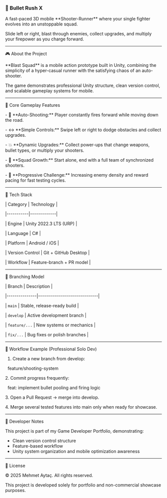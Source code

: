 ### 🔫 Bullet Rush X



A fast-paced 3D mobile \*\*Shooter-Runner\*\* where your single fighter evolves into an unstoppable squad.

Slide left or right, blast through enemies, collect upgrades, and multiply your firepower as you charge forward.



---



🎮 About the Project



\*\*Blast Squad\*\* is a mobile action prototype built in Unity, combining the simplicity of a hyper-casual runner with the satisfying chaos of an auto-shooter.

The game demonstrates professional Unity structure, clean version control, and scalable gameplay systems for mobile.



---



🧠 Core Gameplay Features



\- 🚀 \*\*Auto-Shooting:\*\* Player constantly fires forward while moving down the road.

\- ↔️ \*\*Simple Controls:\*\* Swipe left or right to dodge obstacles and collect upgrades.

\- 💥 \*\*Dynamic Upgrades:\*\* Collect power-ups that change weapons, bullet types, or multiply your shooters.

\- 👥 \*\*Squad Growth:\*\* Start alone, end with a full team of synchronized shooters.

\- 🔄 \*\*Progressive Challenge:\*\* Increasing enemy density and reward pacing for fast testing cycles.



---



🧩 Tech Stack



| Category | Technology |

|-----------|-------------|

| Engine | Unity 2022.3 LTS (URP) |

| Language | C# |

| Platform | Android / iOS |

| Version Control | Git + GitHub Desktop |

| Workflow | Feature-branch + PR model |



---



🧭 Branching Model



|     Branch    |         Description          |

|---------------|------------------------------|

|     `main`    | Stable, release-ready build  |

|   `develop`   | Active development branch    |

| `feature/...` | New systems or mechanics     |

|   `fix/...`   | Bug fixes or polish branches |



---



🧩 Workflow Example (Professional Solo Dev)



1. Create a new branch from develop:



 	feature/shooting-system



2\. Commit progress frequently:



 	feat: implement bullet pooling and firing logic



3\. Open a Pull Request → merge into develop.



4\. Merge several tested features into main only when ready for showcase.



---



🧠 Developer Notes



This project is part of my Game Developer Portfolio, demonstrating:



* Clean version control structure
* Feature-based workflow
* Unity system organization and mobile optimization awareness



---



🧾 License



© 2025 Mehmet Aytaç. All rights reserved.

This project is developed solely for portfolio and non-commercial showcase purposes.

